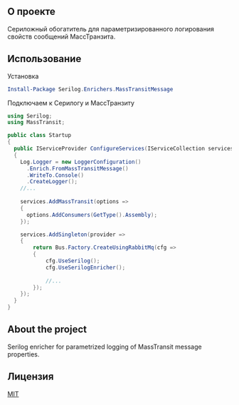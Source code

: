 ﻿## О проекте

Сериложный обогатитель для параметризированного логирования свойств сообщений МассТранзита.

## Использование

Установка
```powershell
Install-Package Serilog.Enrichers.MassTransitMessage
```

Подключаем к Серилогу и МассТранзиту
```csharp
using Serilog;
using MassTransit;

public class Startup
{
  public IServiceProvider ConfigureServices(IServiceCollection services)
  {
	Log.Logger = new LoggerConfiguration()
      .Enrich.FromMassTransitMessage()
      .WriteTo.Console()
      .CreateLogger();
	//...
  
    services.AddMassTransit(options =>
    {
      options.AddConsumers(GetType().Assembly);
    });

    services.AddSingleton(provider =>
    {
        return Bus.Factory.CreateUsingRabbitMq(cfg =>
        {
            cfg.UseSerilog();
            cfg.UseSerilogEnricher();
					
			//...
        });
    });
  }
}
```

## About the project

Serilog enricher for parametrized logging of MassTransit message properties.  

## Лицензия
[MIT](https://github.com/a-postx/Pyhh/blob/master/LICENSE)